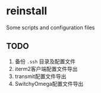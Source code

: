# reinstall
Some scripts and configuration files



## TODO

1. 备份 `.ssh` 目录及配置文件
2. iterm2客户端配置文件导出
3. transmit配置文件导出
4. SwitchyOmega配置文件导出